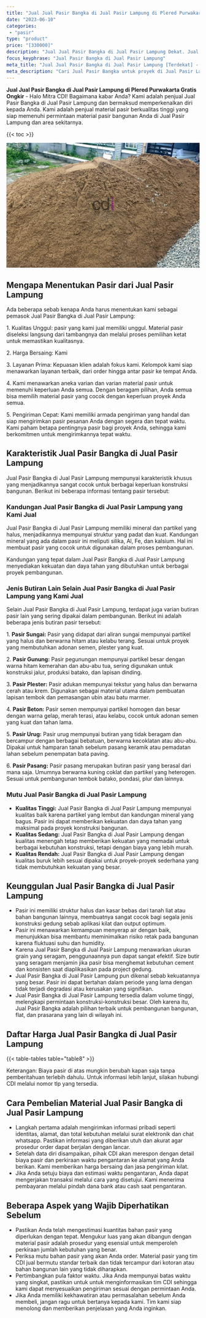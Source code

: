 ```yaml
---
title: "Jual Jual Pasir Bangka di Jual Pasir Lampung di Plered Purwakarta Gratis Ongkir"
date: "2023-06-10"
categories:
 - "pasir"
type: "product"
price: "[330000]"
description: "Jual Jual Pasir Bangka di Jual Pasir Lampung Dekat. Jual Pasir Bangka ini sering dipakai dalam proyek konstruksi sebagai bahan campuran yang terpilih dan bersih. Hubungi kami untuk informasi lebih lanjut."
focus_keyphrase: "Jual Pasir Bangka di Jual Pasir Lampung"
meta_title: "Jual Jual Pasir Bangka di Jual Pasir Lampung [Terdekat] - CDI"
meta_description: "Cari Jual Pasir Bangka untuk proyek di Jual Pasir Lampung? Kami menawarkan Jual Pasir Bangka berkualitas untuk bahan campuran. Raih penawaran terbaik sekarang."
---
```


**Jual Jual Pasir Bangka di Jual Pasir Lampung di Plered Purwakarta Gratis Ongkir** - Halo Mitra CDI! Bagaimana kabar Anda? Kami adalah penjual Jual Pasir Bangka di Jual Pasir Lampung dan bermaksud memperkenalkan diri kepada Anda. Kami adalah penjual material pasir berkualitas tinggi yang siap memenuhi permintaan material pasir bangunan Anda di Jual Pasir Lampung dan area sekitarnya.

{{< toc >}}

![Jual Jual Pasir Bangka di Jual Pasir Lampung di Plered Purwakarta Gratis Ongkir](/images/pasir/pasir-bangunan-01.jpg)

## Mengapa Menentukan Pasir dari Jual Pasir Lampung

Ada beberapa sebab kenapa Anda harus menentukan kami sebagai pemasok Jual Pasir Bangka di Jual Pasir Lampung:

1\.  Kualitas Unggul: pasir yang kami jual memiliki unggul. Material pasir diseleksi langsung dari tambangnya dan melalui proses pemilihan ketat untuk memastikan kualitasnya.

2\.  Harga Bersaing: Kami

3\.  Layanan Prima: Kepuasan klien adalah fokus kami. Kelompok kami siap menawarkan layanan terbaik, dari order hingga antar pasir ke tempat Anda.

4\.  Kami menawarkan aneka varian dan varian material pasir untuk memenuhi keperluan Anda semua. Dengan beragam pilihan, Anda semua bisa memilih material pasir yang cocok dengan keperluan proyek Anda semua.

5\.  Pengiriman Cepat: Kami memiliki armada pengiriman yang handal dan siap mengirimkan pasir pesanan Anda dengan segera dan tepat waktu. Kami paham betapa pentingnya pasir bagi proyek Anda, sehingga kami berkomitmen untuk mengirimkannya tepat waktu.

## Karakteristik Jual Pasir Bangka di Jual Pasir Lampung

Jual Pasir Bangka di Jual Pasir Lampung mempunyai karakteristik khusus yang menjadikannya sangat cocok untuk berbagai keperluan konstruksi bangunan. Berikut ini beberapa informasi tentang pasir tersebut:

### Kandungan Jual Pasir Bangka di Jual Pasir Lampung yang Kami Jual

Jual Pasir Bangka di Jual Pasir Lampung memiliki mineral dan partikel yang halus, menjadikannya mempunyai struktur yang padat dan kuat. Kandungan mineral yang ada dalam pasir ini meliputi silika, Al, Fe, dan kalsium. Hal ini membuat pasir yang cocok untuk digunakan dalam proses pembangunan.

Kandungan yang tepat dalam Jual Pasir Bangka di Jual Pasir Lampung menyediakan kekuatan dan daya tahan yang dibutuhkan untuk berbagai proyek pembangunan.

### Jenis Butiran Lain Selain Jual Pasir Bangka di Jual Pasir Lampung yang Kami Jual

Selain Jual Pasir Bangka di Jual Pasir Lampung, terdapat juga varian butiran pasir lain yang sering dipakai dalam pembangunan. Berikut ini adalah beberapa jenis butiran pasir tersebut:

1\.  **Pasir Sungai:** Pasir yang didapat dari aliran sungai mempunyai partikel yang halus dan berwarna hitam atau kelabu terang. Sesuai untuk proyek yang membutuhkan adonan semen, plester yang kuat.

2\.  **Pasir Gunung:** Pasir pegunungan mempunyai partikel besar dengan warna hitam kemerahan dan abu-abu tua, sering digunakan untuk konstruksi jalur, produksi batako, dan lapisan dinding.

3\.  **Pasir Plester:** Pasir adukan mempunyai tekstur yang halus dan berwarna cerah atau krem. Digunakan sebagai material utama dalam pembuatan lapisan tembok dan pemasangan ubin atau batu marmer.

4\.  **Pasir Beton:** Pasir semen mempunyai partikel homogen dan besar dengan warna gelap, merah terasi, atau kelabu, cocok untuk adonan semen yang kuat dan tahan lama.

5\.  **Pasir Urug:** Pasir urug mempunyai butiran yang tidak beragam dan bercampur dengan berbagai bebatuan, berwarna kecoklatan atau abu-abu. Dipakai untuk hamparan tanah sebelum pasang keramik atau pemadatan lahan sebelum penempatan bata paving.

6\.  **Pasir Pasang:** Pasir pasang merupakan butiran pasir yang berasal dari mana saja. Umumnya berwarna kuning coklat dan partikel yang heterogen. Sesuai untuk pembangunan tembok batako, pondasi, plur dan lainnya.

### Mutu Jual Pasir Bangka di Jual Pasir Lampung

*   **Kualitas Tinggi:** Jual Pasir Bangka di Jual Pasir Lampung mempunyai kualitas baik karena partikel yang lembut dan kandungan mineral yang bagus. Pasir ini dapat memberikan kekuatan dan daya tahan yang maksimal pada proyek konstruksi bangunan.
*   **Kualitas Sedang:** Jual Pasir Bangka di Jual Pasir Lampung dengan kualitas menengah tetap memberikan kekuatan yang memadai untuk berbagai kebutuhan konstruksi, tetapi dengan biaya yang lebih murah.
*   **Kualitas Rendah:** Jual Pasir Bangka di Jual Pasir Lampung dengan kualitas buruk lebih sesuai dipakai untuk proyek-proyek sederhana yang tidak membutuhkan kekuatan yang besar.

## Keunggulan Jual Pasir Bangka di Jual Pasir Lampung

*   Pasir ini memiliki struktur halus dan kasar bebas dari tanah liat atau bahan bangunan lainnya, membuatnya sangat cocok bagi segala jenis konstruksi gedung sebab aplikasi kilat dan output optimum.
*   Pasir ini menawarkan kemampuan menyerap air dengan baik, menunjukkan bisa membantu meminimalkan risiko retak pada bangunan karena fluktuasi suhu dan humidity.
*   Karena Jual Pasir Bangka di Jual Pasir Lampung menawarkan ukuran grain yang seragam, penggunaannya pun dapat sangat efektif. Size butir yang seragam menjamin jika pasir bisa menghemat kebutuhan cement dan konsisten saat diaplikasikan pada project gedung.
*   Jual Pasir Bangka di Jual Pasir Lampung pun dikenal sebab kekuatannya yang besar. Pasir ini dapat bertahan dalam periode yang lama dengan tidak terjadi degradasi atau kerusakan yang signifikan.
*   Jual Pasir Bangka di Jual Pasir Lampung tersedia dalam volume tinggi, melengkapi permintaan konstruksi-konstruksi besar. Oleh karena itu, Jual Pasir Bangka adalah pilihan terbaik untuk pembangunan bangunan, flat, dan prasarana yang lain di wilayah ini.

## Daftar Harga Jual Pasir Bangka di Jual Pasir Lampung

{{< table-tables table="table8" >}}

Keterangan: Biaya pasir di atas mungkin berubah kapan saja tanpa pemberitahuan terlebih dahulu. Untuk informasi lebih lanjut, silakan hubungi CDI melalui nomor tlp yang tersedia.

## Cara Pembelian Material Jual Pasir Bangka di Jual Pasir Lampung

*   Langkah pertama adalah mengirimkan informasi pribadi seperti identitas, alamat, dan total kebutuhan melalui surat elektronik dan chat whatsapp. Pastikan informasi yang diberikan utuh dan akurat agar prosedur order dapat berjalan dengan lancar.
*   Setelah data diri disampaikan, pihak CDI akan merespon dengan detail biaya pasir dan perkiraan waktu pengantaran ke alamat yang Anda berikan. Kami memberikan harga bersaing dan jasa pengiriman kilat.
*   Jika Anda setuju biaya dan estimasi waktu pengantaran, Anda dapat mengerjakan transaksi melalui cara yang disetujui. Kami menerima pembayaran melalui pindah dana bank atau cash saat pengantaran.

## Beberapa Aspek yang Wajib Diperhatikan Sebelum

*   Pastikan Anda telah mengestimasi kuantitas bahan pasir yang diperlukan dengan tepat. Mengukur luas yang akan dibangun dengan material pasir adalah prosedur yang esensial untuk memperoleh perkiraan jumlah kebutuhan yang benar.
*   Periksa mutu bahan pasir yang akan Anda order. Material pasir yang tim CDI jual bermutu standar terbaik dan tidak tercampur dari kotoran atau bahan bangunan lain yang tidak diharapkan.
*   Pertimbangkan pula faktor waktu. Jika Anda mempunyai batas waktu yang singkat, pastikan untuk untuk menginformasikan tim CDI sehingga kami dapat menyesuaikan pengiriman sesuai dengan permintaan Anda.
*   Jika Anda memiliki kekhawatiran atau permasalahan sebelum Anda membeli, jangan ragu untuk bertanya kepada kami. Tim kami siap menolong dan memberikan penjelasan yang Anda inginkan.